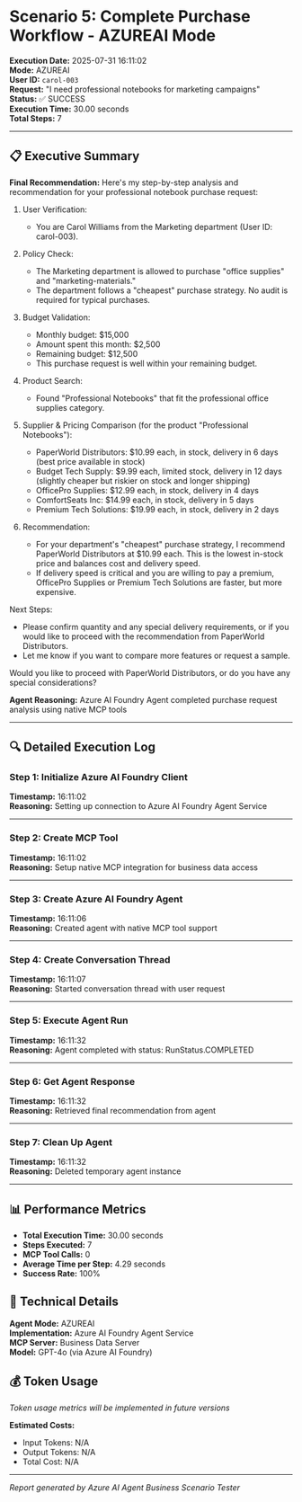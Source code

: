 # Scenario 5: Complete Purchase Workflow - AZUREAI Mode

**Execution Date:** 2025-07-31 16:11:02  
**Mode:** AZUREAI  
**User ID:** `carol-003`  
**Request:** "I need professional notebooks for marketing campaigns"  
**Status:** ✅ SUCCESS  
**Execution Time:** 30.00 seconds  
**Total Steps:** 7  

---

## 📋 Executive Summary

**Final Recommendation:**
Here's my step-by-step analysis and recommendation for your professional notebook purchase request:

1. User Verification:
   - You are Carol Williams from the Marketing department (User ID: carol-003).

2. Policy Check:
   - The Marketing department is allowed to purchase "office supplies" and "marketing-materials."
   - The department follows a "cheapest" purchase strategy. No audit is required for typical purchases.

3. Budget Validation:
   - Monthly budget: $15,000
   - Amount spent this month: $2,500
   - Remaining budget: $12,500
   - This purchase request is well within your remaining budget.

4. Product Search:
   - Found "Professional Notebooks" that fit the professional office supplies category.

5. Supplier & Pricing Comparison (for the product "Professional Notebooks"):
   - PaperWorld Distributors: $10.99 each, in stock, delivery in 6 days (best price available in stock)
   - Budget Tech Supply: $9.99 each, limited stock, delivery in 12 days (slightly cheaper but riskier on stock and longer shipping)
   - OfficePro Supplies: $12.99 each, in stock, delivery in 4 days
   - ComfortSeats Inc: $14.99 each, in stock, delivery in 5 days
   - Premium Tech Solutions: $19.99 each, in stock, delivery in 2 days

6. Recommendation:
   - For your department's "cheapest" purchase strategy, I recommend PaperWorld Distributors at $10.99 each. This is the lowest in-stock price and balances cost and delivery speed.
   - If delivery speed is critical and you are willing to pay a premium, OfficePro Supplies or Premium Tech Solutions are faster, but more expensive.

Next Steps:
- Please confirm quantity and any special delivery requirements, or if you would like to proceed with the recommendation from PaperWorld Distributors.
- Let me know if you want to compare more features or request a sample.

Would you like to proceed with PaperWorld Distributors, or do you have any special considerations?

**Agent Reasoning:**
Azure AI Foundry Agent completed purchase request analysis using native MCP tools




---

## 🔍 Detailed Execution Log

### Step 1: Initialize Azure AI Foundry Client

**Timestamp:** 16:11:02  
**Reasoning:** Setting up connection to Azure AI Foundry Agent Service  

---

### Step 2: Create MCP Tool

**Timestamp:** 16:11:02  
**Reasoning:** Setup native MCP integration for business data access  

---

### Step 3: Create Azure AI Foundry Agent

**Timestamp:** 16:11:06  
**Reasoning:** Created agent with native MCP tool support  

---

### Step 4: Create Conversation Thread

**Timestamp:** 16:11:07  
**Reasoning:** Started conversation thread with user request  

---

### Step 5: Execute Agent Run

**Timestamp:** 16:11:32  
**Reasoning:** Agent completed with status: RunStatus.COMPLETED  

---

### Step 6: Get Agent Response

**Timestamp:** 16:11:32  
**Reasoning:** Retrieved final recommendation from agent  

---

### Step 7: Clean Up Agent

**Timestamp:** 16:11:32  
**Reasoning:** Deleted temporary agent instance  

---

## 📊 Performance Metrics

- **Total Execution Time:** 30.00 seconds
- **Steps Executed:** 7
- **MCP Tool Calls:** 0
- **Average Time per Step:** 4.29 seconds
- **Success Rate:** 100%

## 🔧 Technical Details

**Agent Mode:** AZUREAI  
**Implementation:** Azure AI Foundry Agent Service  
**MCP Server:** Business Data Server  
**Model:** GPT-4o (via Azure AI Foundry)  

## 💰 Token Usage

*Token usage metrics will be implemented in future versions*

**Estimated Costs:**
- Input Tokens: N/A
- Output Tokens: N/A  
- Total Cost: N/A

---

*Report generated by Azure AI Agent Business Scenario Tester*
